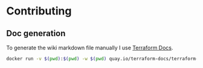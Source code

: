 # Contributing

## Doc generation

To generate the wiki markdown file manually I use [Terraform Docs](https://github.com/terraform-docs/terraform-docs).</br>
```bash
docker run -v $(pwd):$(pwd) -w $(pwd) quay.io/terraform-docs/terraform-docs markdown document . > wiki.md
```
